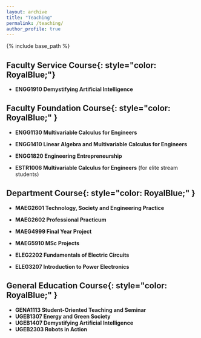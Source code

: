 ```yaml
---
layout: archive
title: "Teaching"
permalink: /teaching/
author_profile: true
---
```


{% include base_path %}

**Faculty Service Course**{: style="color: RoyalBlue;"}
--------------------------

* **ENGG1910 Demystifying Artificial Intelligence**

**Faculty Foundation Course**{: style="color: RoyalBlue;" }
----------------------

* **ENGG1130 Multivariable Calculus for Engineers** 

* **ENGG1410 Linear Algebra and Multivariable Calculus for Engineers** 

* **ENGG1820 Engineering Entrepreneurship** 

* **ESTR1006 Multivariable Calculus for Engineers** (for elite stream students)

**Department Course**{: style="color: RoyalBlue;" }
-----------------

* **MAEG2601 Technology, Society and Engineering Practice** 

* **MAEG2602 Professional Practicum** 

* **MAEG4999 Final Year Project**

* **MAEG5910 MSc Projects** 

* **ELEG2202 Fundamentals of Electric Circuits**

* **ELEG3207 Introduction to Power Electronics**

**General Education Course**{: style="color: RoyalBlue;" }
------------------------

* **GENA1113 Student-Oriented Teaching and Seminar** 
* **UGEB1307 Energy and Green Society**
* **UGEB1407 Demystifying Artificial Intelligence** 
* **UGEB2303 Robots in Action** 


